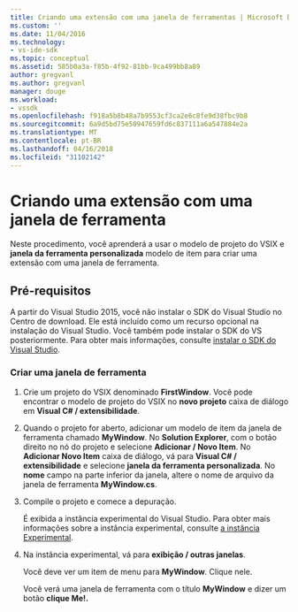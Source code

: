 ```yaml
---
title: Criando uma extensão com uma janela de ferramentas | Microsoft Docs
ms.custom: ''
ms.date: 11/04/2016
ms.technology:
- vs-ide-sdk
ms.topic: conceptual
ms.assetid: 585b0a3a-f85b-4f92-81bb-9ca499bb8a89
author: gregvanl
ms.author: gregvanl
manager: douge
ms.workload:
- vssdk
ms.openlocfilehash: f918a5b8b48a7b9553cf3ca2e6c8fe9d38fbc9b8
ms.sourcegitcommit: 6a9d5bd75e50947659fd6c837111a6a547884e2a
ms.translationtype: MT
ms.contentlocale: pt-BR
ms.lasthandoff: 04/16/2018
ms.locfileid: "31102142"
---
```

# <a name="creating-an-extension-with-a-tool-window"></a>Criando uma extensão com uma janela de ferramenta
Neste procedimento, você aprenderá a usar o modelo de projeto do VSIX e **janela da ferramenta personalizada** modelo de item para criar uma extensão com uma janela de ferramenta.  
  
## <a name="prerequisites"></a>Pré-requisitos  
 A partir do Visual Studio 2015, você não instalar o SDK do Visual Studio no Centro de download. Ele está incluído como um recurso opcional na instalação do Visual Studio. Você também pode instalar o SDK do VS posteriormente. Para obter mais informações, consulte [instalar o SDK do Visual Studio](../extensibility/installing-the-visual-studio-sdk.md).  
  
### <a name="creating-a-tool-window"></a>Criar uma janela de ferramenta  
  
1.  Crie um projeto do VSIX denominado **FirstWindow**. Você pode encontrar o modelo de projeto do VSIX no **novo projeto** caixa de diálogo em **Visual C# / extensibilidade**.  
  
2.  Quando o projeto for aberto, adicionar um modelo de item da janela de ferramenta chamado **MyWindow**. No **Solution Explorer**, com o botão direito no nó do projeto e selecione **Adicionar / Novo Item**. No **Adicionar Novo Item** caixa de diálogo, vá para **Visual C# / extensibilidade** e selecione **janela da ferramenta personalizada**. No **nome** campo na parte inferior da janela, altere o nome de arquivo da janela de ferramenta **MyWindow.cs**.  
  
3.  Compile o projeto e comece a depuração.  
  
     É exibida a instância experimental do Visual Studio. Para obter mais informações sobre a instância experimental, consulte [a instância Experimental](../extensibility/the-experimental-instance.md).  
  
4.  Na instância experimental, vá para **exibição / outras janelas**.  
  
     Você deve ver um item de menu para **MyWindow**. Clique nele.  
  
     Você verá uma janela de ferramenta com o título **MyWindow** e dizer um botão **clique Me!.**